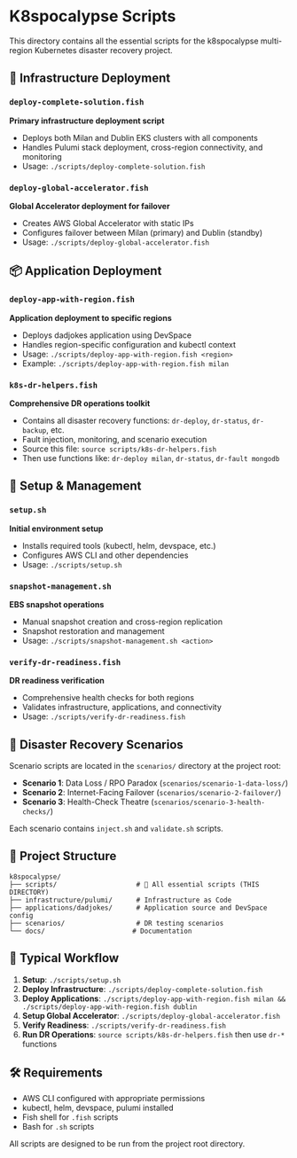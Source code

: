 # K8spocalypse Scripts

This directory contains all the essential scripts for the k8spocalypse multi-region Kubernetes disaster recovery project.

## 🚀 Infrastructure Deployment

### `deploy-complete-solution.fish`
**Primary infrastructure deployment script**
- Deploys both Milan and Dublin EKS clusters with all components
- Handles Pulumi stack deployment, cross-region connectivity, and monitoring
- Usage: `./scripts/deploy-complete-solution.fish`

### `deploy-global-accelerator.fish`
**Global Accelerator deployment for failover**
- Creates AWS Global Accelerator with static IPs
- Configures failover between Milan (primary) and Dublin (standby)
- Usage: `./scripts/deploy-global-accelerator.fish`

## 📦 Application Deployment

### `deploy-app-with-region.fish`
**Application deployment to specific regions**
- Deploys dadjokes application using DevSpace
- Handles region-specific configuration and kubectl context
- Usage: `./scripts/deploy-app-with-region.fish <region>`
- Example: `./scripts/deploy-app-with-region.fish milan`

### `k8s-dr-helpers.fish`
**Comprehensive DR operations toolkit**
- Contains all disaster recovery functions: `dr-deploy`, `dr-status`, `dr-backup`, etc.
- Fault injection, monitoring, and scenario execution
- Source this file: `source scripts/k8s-dr-helpers.fish`
- Then use functions like: `dr-deploy milan`, `dr-status`, `dr-fault mongodb`

## 🔧 Setup & Management

### `setup.sh`
**Initial environment setup**
- Installs required tools (kubectl, helm, devspace, etc.)
- Configures AWS CLI and other dependencies
- Usage: `./scripts/setup.sh`

### `snapshot-management.sh`
**EBS snapshot operations**
- Manual snapshot creation and cross-region replication
- Snapshot restoration and management
- Usage: `./scripts/snapshot-management.sh <action>`

### `verify-dr-readiness.fish`
**DR readiness verification**
- Comprehensive health checks for both regions
- Validates infrastructure, applications, and connectivity
- Usage: `./scripts/verify-dr-readiness.fish`

## 🎯 Disaster Recovery Scenarios

Scenario scripts are located in the `scenarios/` directory at the project root:

- **Scenario 1**: Data Loss / RPO Paradox (`scenarios/scenario-1-data-loss/`)
- **Scenario 2**: Internet-Facing Failover (`scenarios/scenario-2-failover/`)
- **Scenario 3**: Health-Check Theatre (`scenarios/scenario-3-health-checks/`)

Each scenario contains `inject.sh` and `validate.sh` scripts.

## 📁 Project Structure

```
k8spocalypse/
├── scripts/                    # 🎯 All essential scripts (THIS DIRECTORY)
├── infrastructure/pulumi/      # Infrastructure as Code
├── applications/dadjokes/      # Application source and DevSpace config
├── scenarios/                  # DR testing scenarios
└── docs/                      # Documentation
```

## 🔄 Typical Workflow

1. **Setup**: `./scripts/setup.sh`
2. **Deploy Infrastructure**: `./scripts/deploy-complete-solution.fish`
3. **Deploy Applications**: `./scripts/deploy-app-with-region.fish milan && ./scripts/deploy-app-with-region.fish dublin`
4. **Setup Global Accelerator**: `./scripts/deploy-global-accelerator.fish`
5. **Verify Readiness**: `./scripts/verify-dr-readiness.fish`
6. **Run DR Operations**: `source scripts/k8s-dr-helpers.fish` then use `dr-*` functions

## 🛠️ Requirements

- AWS CLI configured with appropriate permissions
- kubectl, helm, devspace, pulumi installed
- Fish shell for `.fish` scripts
- Bash for `.sh` scripts

All scripts are designed to be run from the project root directory. 